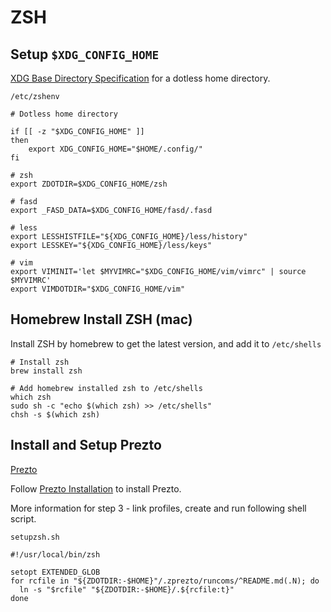 # ZSH

## Setup `$XDG_CONFIG_HOME`

[XDG Base Directory Specification](https://standards.freedesktop.org/basedir-spec/basedir-spec-latest.html) for a dotless home directory.

`/etc/zshenv`

```shell
# Dotless home directory

if [[ -z "$XDG_CONFIG_HOME" ]]
then
    export XDG_CONFIG_HOME="$HOME/.config/"
fi

# zsh
export ZDOTDIR=$XDG_CONFIG_HOME/zsh

# fasd
export _FASD_DATA=$XDG_CONFIG_HOME/fasd/.fasd

# less
export LESSHISTFILE="${XDG_CONFIG_HOME}/less/history"
export LESSKEY="${XDG_CONFIG_HOME}/less/keys"

# vim
export VIMINIT='let $MYVIMRC="$XDG_CONFIG_HOME/vim/vimrc" | source $MYVIMRC'
export VIMDOTDIR="$XDG_CONFIG_HOME/vim"
```

## Homebrew Install ZSH (mac)

Install ZSH by homebrew to get the latest version, and add it to `/etc/shells`

```shell
# Install zsh
brew install zsh

# Add homebrew installed zsh to /etc/shells
which zsh
sudo sh -c "echo $(which zsh) >> /etc/shells"
chsh -s $(which zsh)
```

## Install and Setup Prezto

[Prezto](https://github.com/sorin-ionescu/prezto)

Follow [Prezto Installation](https://github.com/sorin-ionescu/prezto#installation) to install Prezto.

More information for step 3 - link profiles, create and run following shell script.

`setupzsh.sh`

```shell
#!/usr/local/bin/zsh

setopt EXTENDED_GLOB
for rcfile in "${ZDOTDIR:-$HOME}"/.zprezto/runcoms/^README.md(.N); do
  ln -s "$rcfile" "${ZDOTDIR:-$HOME}/.${rcfile:t}"
done
```
